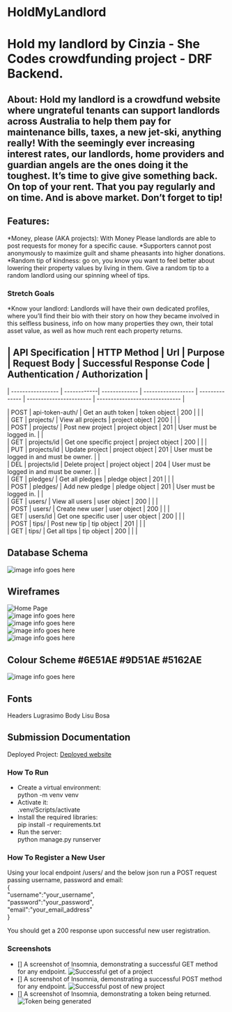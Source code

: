 # HoldMyLandlord

# Hold my landlord by Cinzia - She Codes crowdfunding project - DRF Backend. 

## About: Hold my landlord is a crowdfund website where ungrateful tenants can support landlords across Australia to help them pay for maintenance bills, taxes, a new jet-ski, anything really! With the seemingly ever increasing interest rates, our landlords, home providers and guardian angels are the ones doing it the toughest. It’s time to give give something back. On top of your rent. That you pay regularly and on time. And is above market. Don’t forget to tip!

## Features: 
*Money, please (AKA projects): With Money Please landlords are able to post requests for money for a specific cause.
*Supporters cannot post anonymously to maximize guilt and shame pheasants into higher donations.
*Random tip of kindness: go on, you know you want to feel better about lowering their property values by living in them. Give a random tip to a random landlord using our spinning wheel of tips.

### Stretch Goals 
*Know your landlord: Landlords will have their own dedicated profiles, where you’ll find their bio with their story on how they became involved in this selfless business, info on how many properties they own, their total asset value, as well as how much rent each property returns. 

## | API Specification | HTTP Method | Url           | Purpose            | Request Body   | Successful Response Code | Authentication / Authorization |
| ----------------- | ------------| ------------- | ------------------ | -------------- | ----------------------- | ------------------------------ |
  
    
| POST              | api-token-auth/   | Get an auth token | token object | 200           |    |                                  |  
| GET              | projects/   | View all projects | project object | 200           |    |                                  |  
| POST              | projects/   | Post new project | project object | 201           | User must be logged in.   |                                  |  
| GET              | projects/id   | Get one specific project | project object | 200           |    |                                  |  
| PUT              | projects/id   | Update project | project object | 201           | User must be logged in and must be owner.   |                                  |  
| DEL              | projects/id   | Delete project | project object | 204           | User must be logged in and must be owner.   |                                  |  
| GET              | pledges/   | Get all pledges | pledge object | 201           |    |                                  |  
| POST              | pledges/   | Add new pledge | pledge object | 201           | User must be logged in.   |                                  |  
| GET              | users/   | View all users | user object | 200           |    |                                  |  
| POST              | users/   | Create new user | user object | 200           |    |                                  |  
| GET              | users/id   | Get one specific user | user object | 200           |    |                                  |  
| POST              | tips/   | Post new tip | tip object | 201           |    |                                  |  
| GET              | tips/   | Get all tips | tip object | 200           |    |                                  |



## Database Schema 
![image info goes here](./Screenshots/DB_schema.png) 

## Wireframes
![Home Page](./Screenshots/Home.png)  
![image info goes here](./Screenshots/Profile.png)  
![image info goes here](./Screenshots/Post%20a%20new%20project.png)  
![image info goes here](./Screenshots/Browse.png)  
![image info goes here](./Screenshots/Random%20tip.png)  

## Colour Scheme #6E51AE #9D51AE #5162AE 
![image info goes here](./docs/image.png) 

## Fonts 
Headers  Lugrasimo
Body Lisu Bosa

## Submission Documentation 
Deployed Project: [Deployed website](https://holdmylandlord.fly.dev/projects/) 

### How To Run
* Create a virtual environment:  
python -m venv venv
* Activate it:  
.venv/Scripts/activate
* Install the required libraries:  
pip install -r requirements.txt
* Run the server:  
python manage.py runserver 


### How To Register a New User 

Using your local endpoint /users/ and the below json run a POST request passing username, password and email:  
{  
	"username":"your_username",  
	"password":"your_password",  
	"email":"your_email_address"  
}  
  
  You should get a 200 response upon successful new user registration.


### Screenshots 
* [] A screenshot of Insomnia, demonstrating a successful GET method for any endpoint. 
![Successful get of a project](./Screenshots/Get.png) 
* [] A screenshot of Insomnia, demonstrating a successful POST method for any endpoint. 
![Successful post of new project](./Screenshots/Post.png) 
* [] A screenshot of Insomnia, demonstrating a token being returned. 
![Token being generated](./Screenshots/Token.png)

